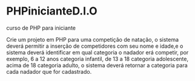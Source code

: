# PHPinicianteD.I.O
curso de PHP para iniciante

Crie um projeto em PHP para uma competição de natação, o sistema deverá permitir 
a inserção de competidores com seu nome e idade,e o sistema deverá identificar
em qual categoria o nadador erá competir, por exemplo, 6 a 12 anos categoria infantil,
de 13 a 18 categoria adolescente, acima de 18 categoria adulto, o sistema deverá retornar 
a categoria para cada nadador que for cadastrado.